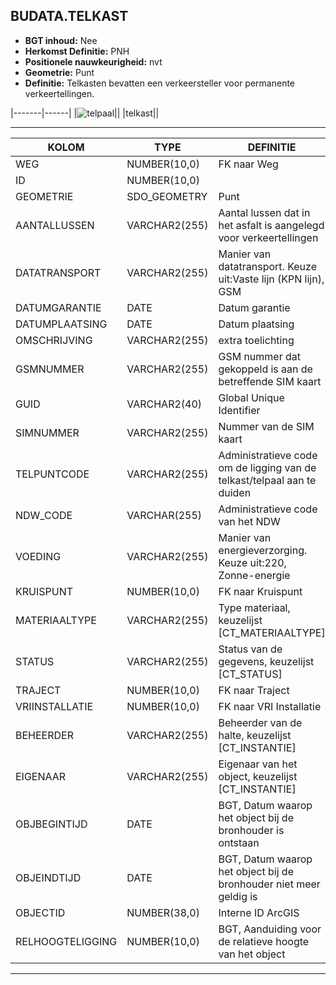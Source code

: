 ﻿## BUDATA.TELKAST


* __BGT inhoud:__ Nee
* __Herkomst Definitie:__ PNH
* __Positionele nauwkeurigheid:__ nvt
* __Geometrie:__ Punt
* __Definitie:__ Telkasten bevatten een verkeersteller voor permanente verkeertellingen. 


|-------|------|
|![telpaal](objectbladen\4_Ovl_Vri\telkast.png)||
|telkast||

***

|KOLOM                           	|TYPE          	|DEFINITIE|
|------                          	|----          	|-----    |
|WEG                             	|NUMBER(10,0)  	|FK naar Weg|
|ID                              	|NUMBER(10,0)  	||Primary Key|
|GEOMETRIE                       	|SDO_GEOMETRY  	|Punt|
|AANTALLUSSEN                    	|VARCHAR2(255) 	|Aantal lussen dat in het asfalt is aangelegd voor verkeertellingen|
|DATATRANSPORT                   	|VARCHAR2(255) 	|Manier van datatransport. Keuze uit:Vaste lijn (KPN lijn), GSM|
|DATUMGARANTIE                   	|DATE          	|Datum garantie|
|DATUMPLAATSING                  	|DATE          	|Datum plaatsing|
|OMSCHRIJVING                    	|VARCHAR2(255) 	|extra toelichting|
|GSMNUMMER                       	|VARCHAR2(255) 	|GSM nummer dat gekoppeld is aan de betreffende SIM kaart|
|GUID                            	|VARCHAR2(40)  	|Global Unique Identifier|
|SIMNUMMER                       	|VARCHAR2(255) 	|Nummer van de SIM kaart|
|TELPUNTCODE                     	|VARCHAR2(255) 	|Administratieve code om de ligging van de telkast/telpaal aan te duiden|
|NDW_CODE							|VARCHAR(255)	|Administratieve code van het NDW|
|VOEDING                         	|VARCHAR2(255) 	|Manier van energieverzorging. Keuze uit:220, Zonne-energie|
|KRUISPUNT                       	|NUMBER(10,0)  	|FK naar Kruispunt|
|MATERIAALTYPE                   	|VARCHAR2(255)  |Type materiaal, keuzelijst [CT_MATERIAALTYPE]|
|STATUS                          	|VARCHAR2(255) 	|Status van de gegevens, keuzelijst [CT_STATUS]|
|TRAJECT                         	|NUMBER(10,0)  	|FK naar Traject|
|VRIINSTALLATIE                  	|NUMBER(10,0)  	|FK naar VRI Installatie|
|BEHEERDER                       	|VARCHAR2(255) 	|Beheerder van de halte, keuzelijst [CT_INSTANTIE]|
|EIGENAAR                        	|VARCHAR2(255) 	|Eigenaar van het object, keuzelijst [CT_INSTANTIE]|
|OBJBEGINTIJD                    	|DATE          	|BGT, Datum waarop het object bij de bronhouder is ontstaan|
|OBJEINDTIJD                     	|DATE          	|BGT, Datum waarop het object bij de bronhouder niet meer geldig is|
|OBJECTID                        	|NUMBER(38,0)   |Interne ID ArcGIS|
|RELHOOGTELIGGING                	|NUMBER(10,0)  	|BGT, Aanduiding voor de relatieve hoogte van het object|

***
